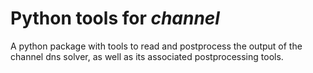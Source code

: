 # Python tools for *channel*
A python package with tools to read and postprocess the output of the channel dns solver, as well as its associated postprocessing tools.
